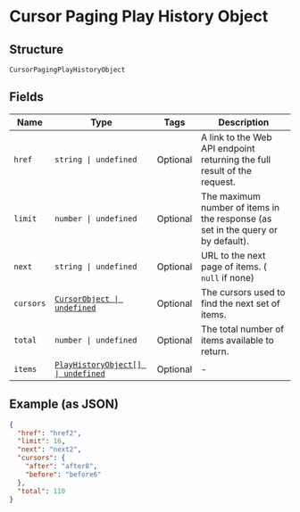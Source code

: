 
# Cursor Paging Play History Object

## Structure

`CursorPagingPlayHistoryObject`

## Fields

| Name | Type | Tags | Description |
|  --- | --- | --- | --- |
| `href` | `string \| undefined` | Optional | A link to the Web API endpoint returning the full result of the request. |
| `limit` | `number \| undefined` | Optional | The maximum number of items in the response (as set in the query or by default). |
| `next` | `string \| undefined` | Optional | URL to the next page of items. ( `null` if none) |
| `cursors` | [`CursorObject \| undefined`](../../doc/models/cursor-object.md) | Optional | The cursors used to find the next set of items. |
| `total` | `number \| undefined` | Optional | The total number of items available to return. |
| `items` | [`PlayHistoryObject[] \| undefined`](../../doc/models/play-history-object.md) | Optional | - |

## Example (as JSON)

```json
{
  "href": "href2",
  "limit": 16,
  "next": "next2",
  "cursors": {
    "after": "after8",
    "before": "before6"
  },
  "total": 110
}
```


